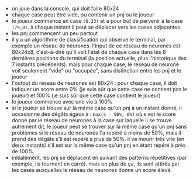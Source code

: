 * on joue dans la console, qui doit faire 80x24
 * chaque case peut être vide, ou contenir un pnj ou le joueur
 * le joueur commence en case `(0,23)` et a pour but de parvenir à la case `(79,0)`. à chaque instant il peut se déplacer vers les cases adjacentes.
 * les pnj commencent un peu partout
 * il y a un algorithme de classification qui observe le terminal, par exemple un réseau de neurones. l'input de ce réseau de neurones est 80x24x8, c'est-à-dire qu'il voit l'état de chaque case dans les 8 dernières positions du terminal (la position actuelle, plus l'historique des 7 instants précédents). mais pour chaque case, le réseau de neurone voit seulement "vide" ou "occupée", sans distinction entre les pnj et le joueur
 * l'output du réseau de neurones est 80x24 : pour chaque case, il doit indiquer un score entre 0% (je suis sûr que cette case ne contient pas le joueur) et 100% (je suis sûr que cette case contient le joueur)
 * le joueur commence avec une vie à 100%.
 * si le joueur se trouve sur la même case qu'un pnj à un instant donné, il occasionne des dégâts égaux à : `max(s - 50%, 0%)` où s est le score donné par le réseau de neurones à la case sur laquelle il se trouve. autrement dit, le joueur peut se trouver sur la même case qu'un pnj sans problèmes si le réseau de neurones l'a repéré à moins de 50%, mais il prend des dégâts s'il est repéré à plus de 50%. il va mourir très vite (en deux instants) s'il est sur la même case qu'un pnj en étant repéré à près de 100%.
 * initialement, les pnj se déplacent en suivant des patterns répétitives (par exemple, ils tournent en carré). mais en plus de ça, ils sont attirés par les cases auxquelles le réseau de neurones donne un score élevé.
